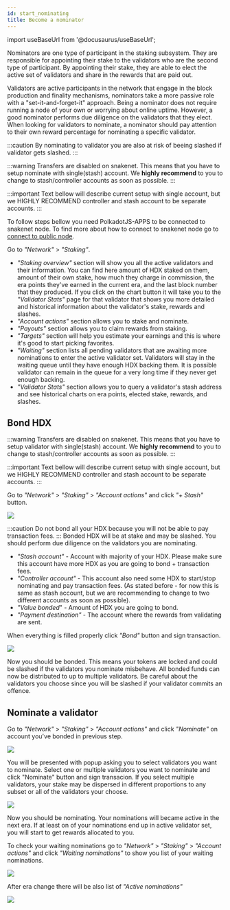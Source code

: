 ```yaml
---
id: start_nominating
title: Become a nominator
---
```


import useBaseUrl from '@docusaurus/useBaseUrl';

Nominators are one type of participant in the staking subsystem. They are responsible for appointing their stake to the validators who are the second type of participant. By appointing their stake, they are able to elect the active set of validators and share in the rewards that are paid out.

Validators are active participants in the network that engage in the block production and finality mechanisms, nominators take a more passive role with a "set-it-and-forget-it" approach. Being a nominator does not require running a node of your own or worrying about online uptime. However, a good nominator performs due diligence on the validators that they elect. When looking for validators to nominate, a nominator should pay attention to their own reward percentage for nominating a specific validator.

:::caution
By nominating to validator you are also at risk of beeing slashed if validator gets slashed.
:::

:::warning
Transfers are disabled on snakenet. This means that you have to setup nominate with single(stash) account. We **highly recommend** to you to change to stash/controller accounts as soon as possible. 
:::

:::important
Text bellow will describe current setup with single account, but we HIGHLY RECOMMEND controller and stash account to be separate accounts.
:::

To follow steps bellow you need PolkadotJS-APPS to be connected to snakenet node. To find more about how to connect to snakenet node go to [connect to public node](polkadotjs_apps_public).


Go to *"Network"* > *"Staking"*.

* *"Staking overview"* section will show you all the active validators and their information. You can find here amount of HDX staked on them, amount of their own stake, how much they charge in commission, the era points they've earned in the current era, and the last block number that they produced. If you click on the chart button it will take you to the *"Validator Stats"* page for that validator that shows you more detailed and historical information about the validator's stake, rewards and slashes.
* *"Account actions"* section allows you to stake and nominate.
* *"Payouts"* section allows you to claim rewards from staking.
* *"Targets"* section will help you estimate your earnings and this is where it's good to start picking favorites.
* *"Waiting"* section lists all pending validators that are awaiting more nominations to enter the active validator set. Validators will stay in the waiting queue until they have enough HDX backing them. It is possible validator can remain in the queue for a very long time if they never get enough backing.
* *"Validator Stats"* section allows you to query a validator's stash address and see historical charts on era points, elected stake, rewards, and slashes.

## Bond HDX
:::warning
Transfers are disabled on snakenet. This means that you have to setup validator with single(stash) account. We **highly recommend** to you to change to stash/controller accounts as soon as possible. 
:::

:::important
Text bellow will describe current setup with single account, but we HIGHLY RECOMMEND controller and stash account to be separate accounts.
:::

Go to *"Network"* > *"Staking"* > *"Account actions"* and click *"+ Stash"* button.
<div style={{textAlign: 'center'}}>
  <img src={useBaseUrl('/nominator-guide/bond-hdx-1.png')} />
</div>

:::caution
Do not bond all your HDX because you will not be able to pay transaction fees. 
:::
Bonded HDX will be at stake and may be slashed. You should perform due diligence on the validators you are nominating.

* *"Stash account"* - Account with majority of your HDX. Please make sure this account have more HDX as you are going to bond + transaction fees. 
* *"Controller account"* - This account also need some HDX to start/stop nominating and pay transaction fees. (As stated before - for now this is same as stash account, but we are recommending to change to two different accounts as soon as possible).
* *"Value bonded*" - Amount of HDX you are going to bond.
* *"Payment destination"* -  The account where the rewards from validating are sent.

When everything is filled properly click *"Bond"* button and sign transaction.

<div style={{textAlign: 'center'}}>
  <img src={useBaseUrl('/nominator-guide/bond-hdx-2.png')} />
</div>

Now you should be bonded. This means your tokens are locked and could be slashed if the validators you nominate misbehave. All bonded funds can now be distributed to up to multiple validators. Be careful about the validators you choose since you will be slashed if your validator commits an offence.

## Nominate a validator

Go to *"Network"* > *"Staking"* > *"Account actions"* and click *"Nominate"* on account you've bonded in previous step.

<div style={{textAlign: 'center'}}>
  <img src={useBaseUrl('/nominator-guide/nominate-validator-1.png')} />
</div>

You will be presented with popup asking you to select validators you want to nominate. Select one or multiple validators you want to nominate and click "Nominate" button and sign transacion. If you select multiple validators, your stake may be dispersed in different proportions to any subset or all of the validators your choose.

<div style={{textAlign: 'center'}}>
  <img src={useBaseUrl('/nominator-guide/nominate-validator-2.png')} />
</div>

Now you should be nominating. Your nominations will became active in the next era. If at least on of your nominations end up in active validator set, you will start to get rewards allocated to you.

To check your waiting nominations go to *"Network"* > *"Staking"* > *"Account actions"* and click *"Waiting nominations"* to show you list of your waiting nominations.

<div style={{textAlign: 'center'}}>
  <img src={useBaseUrl('/nominator-guide/nominate-validator-3.png')} />
</div>

After era change there will be also list of *"Active nominations"*

<div style={{textAlign: 'center'}}>
  <img src={useBaseUrl('/nominator-guide/nominate-validator-4.png')} />
</div>
